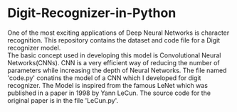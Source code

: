# Digit-Recognizer-in-Python
One of the most exciting applications of Deep Neural Networks is character recognition. This repository contains the dataset and code file for a Digit recognizer model. <br>
The basic concept used in developing this model is Convolutional Neural Networks(CNNs). CNN is a very efficient way of reducing the number of parameters while increasing the depth of Neural Networks. The file named 'code.py' conatins the model of a CNN which I developed for digit recognizer. The Model is inspired from the famous LeNet which was published in a paper in 1998 by Yann LeCun. The source code for the original paper is in the file 'LeCun.py'. <br>

